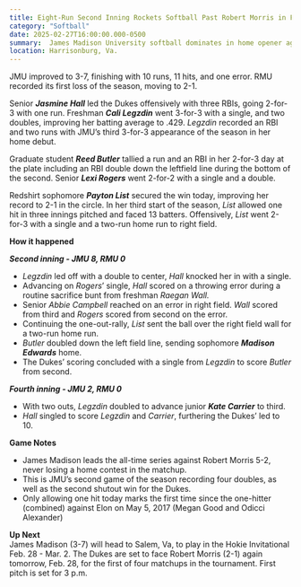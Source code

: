 ```yaml
---  
title: Eight-Run Second Inning Rockets Softball Past Robert Morris in Five, 10-0  
category: "Softball"  
date: 2025-02-27T16:00:00.000-0500  
summary:  James Madison University softball dominates in home opener against Robert Morris in five-innings, 10-0, at Veterans Memorial Park.   
location: Harrisonburg, Va.   
---  
```


JMU improved to 3-7, finishing with 10 runs, 11 hits, and one error. RMU recorded its first loss of the season, moving to 2-1. 

Senior ***Jasmine Hall*** led the Dukes offensively with three RBIs, going 2-for-3 with one run. Freshman ***Cali Legzdin*** went 3-for-3 with a single, and two doubles, improving her batting average to .429. *Legzdin* recorded an RBI and two runs with JMU’s third 3-for-3 appearance of the season in her home debut. 

Graduate student ***Reed Butler*** tallied a run and an RBI in her 2-for-3 day at the plate including an RBI double down the leftfield line during the bottom of the second. Senior ***Lexi Rogers*** went 2-for-2 with a single and a double.  

Redshirt sophomore ***Payton List*** secured the win today, improving her record to 2-1 in the circle. In her third start of the season, *List* allowed one hit in three innings pitched and faced 13 batters. Offensively, *List* went 2-for-3 with a single and a two-run home run to right field. 

**How it happened**

***Second inning \- JMU 8, RMU 0***

* *Legzdin* led off with a double to center, *Hall* knocked her in with a single.  
* Advancing on *Rogers*’ single, *Hall* scored on a throwing error during a routine sacrifice bunt from freshman *Raegan Wall.*  
* Senior *Abbie Campbell* reached on an error in right field. *Wall* scored from third and *Rogers* scored from second on the error.   
* Continuing the one-out-rally, *List* sent the ball over the right field wall for a two-run home run.  
* *Butler* doubled down the left field line, sending sophomore ***Madison Edwards*** home.  
* The Dukes’ scoring concluded with a single from *Legzdin* to score *Butler* from second. 

***Fourth inning \- JMU 2, RMU 0***

* With two outs, *Legzdin* doubled to advance junior ***Kate Carrier*** to third.  
* *Hall* singled to score *Legzdin* and *Carrier*, furthering the Dukes’ led to 10\. 

**Game Notes**

* James Madison leads the all-time series against Robert Morris 5-2, never losing a home contest in the matchup.  
* This is JMU’s second game of the season recording four doubles, as well as the second shutout win for the Dukes.  
* Only allowing one hit today marks the first time since the one-hitter (combined) against Elon on May 5, 2017 (Megan Good and Odicci Alexander)

**Up Next**  
James Madison (3-7) will head to Salem, Va, to play in the Hokie Invitational Feb. 28 - Mar. 2. The Dukes are set to face Robert Morris (2-1) again tomorrow, Feb. 28, for the first of four matchups in the tournament. First pitch is set for 3 p.m. 

